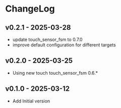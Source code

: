 # ChangeLog

## v0.2.1 - 2025-03-28

* update touch_sensor_fsm to 0.7.0
* improve default configuration for different targets

## v0.2.0 - 2025-03-25

* Using new touch touch_sensor_fsm 0.6.*

## v0.1.0 - 2025-03-12

* Add Initial version
